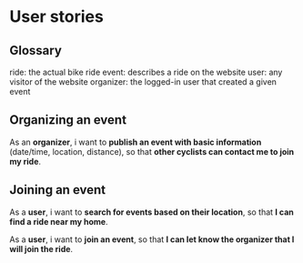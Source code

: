 # User stories

## Glossary

ride: the actual bike ride
event: describes a ride on the website
user: any visitor of the website
organizer: the logged-in user that created a given event

## Organizing an event 

As an **organizer**, i want to **publish an event with basic information** (date/time, location, distance), so that **other cyclists can contact me to join my ride**.

## Joining an event

As a **user**, i want to **search for events based on their location**, so that **I can find a ride near my home**.

As a **user**, i want to **join an event**, so that **I can let know the organizer that I will join the ride**.

